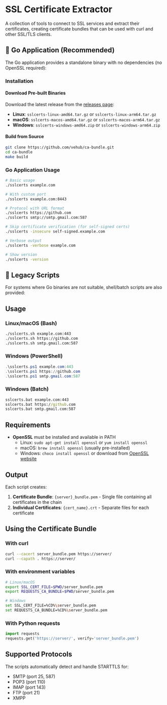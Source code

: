 # SSL Certificate Extractor

A collection of tools to connect to SSL services and extract their certificates, creating certificate bundles that can be used with curl and other SSL/TLS clients.

## 🚀 Go Application (Recommended)

The Go application provides a standalone binary with no dependencies (no OpenSSL required):

### Installation

#### Download Pre-built Binaries
Download the latest release from the [releases page](https://github.com/vehub/ca-bundle/releases):

- **Linux**: `sslcerts-linux-amd64.tar.gz` or `sslcerts-linux-arm64.tar.gz`
- **macOS**: `sslcerts-macos-amd64.tar.gz` or `sslcerts-macos-arm64.tar.gz`
- **Windows**: `sslcerts-windows-amd64.zip` or `sslcerts-windows-arm64.zip`

#### Build from Source
```bash
git clone https://github.com/vehub/ca-bundle.git
cd ca-bundle
make build
```

### Go Application Usage
```bash
# Basic usage
./sslcerts example.com

# With custom port
./sslcerts example.com:8443

# Protocol with URL format
./sslcerts https://github.com
./sslcerts smtp://smtp.gmail.com:587

# Skip certificate verification (for self-signed certs)
./sslcerts -insecure self-signed.example.com

# Verbose output
./sslcerts -verbose example.com

# Show version
./sslcerts -version
```

## 📜 Legacy Scripts

For systems where Go binaries are not suitable, shell/batch scripts are also provided:

## Usage

### Linux/macOS (Bash)
```bash
./sslcerts.sh example.com:443
./sslcerts.sh https://github.com
./sslcerts.sh smtp.gmail.com:587
```

### Windows (PowerShell)
```powershell
.\sslcerts.ps1 example.com:443
.\sslcerts.ps1 https://github.com
.\sslcerts.ps1 smtp.gmail.com:587
```

### Windows (Batch)
```cmd
sslcerts.bat example.com:443
sslcerts.bat https://github.com
sslcerts.bat smtp.gmail.com:587
```

## Requirements

- **OpenSSL** must be installed and available in PATH
  - Linux: `sudo apt-get install openssl` or `yum install openssl`
  - macOS: `brew install openssl` (usually pre-installed)
  - Windows: `choco install openssl` or download from [OpenSSL website](https://www.openssl.org/source/)

## Output

Each script creates:
1. **Certificate Bundle**: `{server}_bundle.pem` - Single file containing all certificates in the chain
2. **Individual Certificates**: `{cert_name}.crt` - Separate files for each certificate

## Using the Certificate Bundle

### With curl
```bash
curl --cacert server_bundle.pem https://server/
curl --capath . https://server/
```

### With environment variables
```bash
# Linux/macOS
export SSL_CERT_FILE=$PWD/server_bundle.pem
export REQUESTS_CA_BUNDLE=$PWD/server_bundle.pem

# Windows
set SSL_CERT_FILE=%CD%\server_bundle.pem
set REQUESTS_CA_BUNDLE=%CD%\server_bundle.pem
```

### With Python requests
```python
import requests
requests.get('https://server/', verify='server_bundle.pem')
```

## Supported Protocols

The scripts automatically detect and handle STARTTLS for:
- SMTP (port 25, 587)
- POP3 (port 110)
- IMAP (port 143)
- FTP (port 21)
- XMPP
